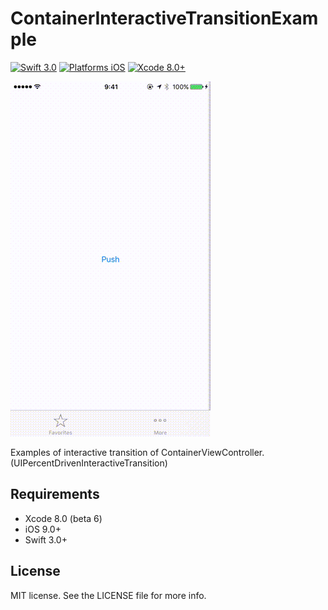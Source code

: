 # ContainerInteractiveTransitionExample

[![Swift 3.0](https://img.shields.io/badge/Swift-3.0-orange.svg?style=flat)](https://developer.apple.com/swift/)
[![Platforms iOS](https://img.shields.io/badge/Platforms-iOS-lightgray.svg?style=flat)](https://developer.apple.com/swift/)
[![Xcode 8.0+](https://img.shields.io/badge/Xcode-8.0+-blue.svg?style=flat)](https://developer.apple.com/swift/)

![capture](capture.gif)

Examples of interactive transition of ContainerViewController. (UIPercentDrivenInteractiveTransition)

## Requirements

* Xcode 8.0 (beta 6)
* iOS 9.0+
* Swift 3.0+

## License

MIT license. See the LICENSE file for more info.
